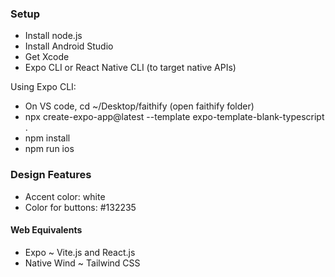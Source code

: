 ### Setup
- Install node.js
- Install Android Studio
- Get Xcode
- Expo CLI or React Native CLI (to target native APIs)

Using Expo CLI:
- On VS code, cd ~/Desktop/faithify (open faithify folder)
- npx create-expo-app@latest --template expo-template-blank-typescript .
- npm install
- npm run ios

### Design Features
- Accent color: white 
- Color for buttons: #132235

#### Web Equivalents
- Expo ~ Vite.js and React.js
- Native Wind ~ Tailwind CSS

